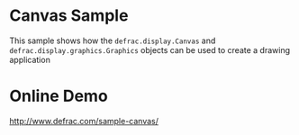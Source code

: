 Canvas Sample
==============
This sample shows how the `defrac.display.Canvas` and `defrac.display.graphics.Graphics` 
objects can be used to create a drawing application

Online Demo
===========
http://www.defrac.com/sample-canvas/

